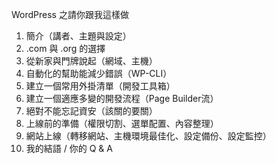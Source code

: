 WordPress 之請你跟我這樣做 

1. 簡介（講者、主題與設定）
2. .com 與 .org 的選擇
3. 從新家與門牌說起（網域、主機）
4. 自動化的幫助能減少錯誤（WP-CLI）
5. 建立一個常用外掛清單（開發工具箱）
6. 建立一個適應多變的開發流程（Page Builder流） 
7. 絕對不能忘記資安（該關的要關）
8. 上線前的準備（權限切割、選單配置、內容整理）
9. 網站上線（轉移網站、主機環境最佳化、設定備份、設定監控）
10. 我的結語 / 你的 Q & A

